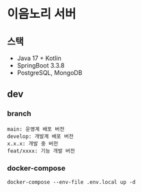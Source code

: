 # 이음노리 서버

## 스택
- Java 17 + Kotlin
- SpringBoot 3.3.8
- PostgreSQL, MongoDB


## dev
### branch
```shell
main: 운영계 배포 버전
develop: 개발계 배포 버전
x.x.x: 개발 중 버전
feat/xxxx: 기능 개발 버전
```
### docker-compose
```shell
docker-compose --env-file .env.local up -d
```